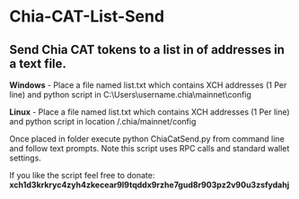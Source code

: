 # Chia-CAT-List-Send
## Send Chia CAT tokens to a list in of addresses in a text file.

**Windows** - Place a file named list.txt which contains XCH addresses (1 Per line) and python script in C:\Users\username\.chia\mainnet\config

**Linux** - Place a file named list.txt which contains XCH addresses (1 Per line) and python script in location /.chia/mainnet/config

Once placed in folder execute python ChiaCatSend.py from command line and follow text prompts. Note this script uses RPC calls and standard wallet settings.


If you like the script feel free to donate: **xch1d3krkryc4zyh4zkecear9l9tqddx9rzhe7gud8r903pz2v90u3zsfydahj**
